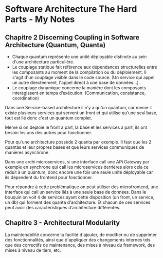 # Software Architecture The Hard Parts - My Notes

## Chapitre 2 Discerning Coupling in Software Architecture (Quantum, Quanta)

- Chaque quantum représente une unité déployable distincte au sein d'une architecture particulière.
- Le couplage statique fait référence aux dépendances structurelles entre les composants au moment de la compilation ou du déploiement. Il s'agit d'un couplage visible dans le code source. (Un service qui appel un autre directeement, l'appel direct à une base de données...).
- Le couplage dynamique concerne la manière dont les composants interagissent en temps d’exécution. (Communication, consistance, coordination)


Dans une Service-based architecture il n'y a qu'un quantum, car meme il existe plusieurs services qui servent un front et qui utilise qu'une seul base, tout est lié donc c'est un quantum complet.

Meme si on deploie le front à part, la base et les services à part, ils ont besoin les uns des autres pour fonctionner.

Pour qu'une architecture possède 2 quanta par exemple. Il faut que les 2 quantas et leur propres bases et que leurs services communiques de manières asynchrone.

Dans une archi microservices, si une interface call une APi Gateway par exemple en synchrone qui call les microservices derrières alors cela ce réduit à un quantum, donc encore une fois une seule unité déployable car ils dépendent du frontend pour fonctionner.


Pour répondre à cette problématique on peut utiliser des microfrontend, une interface qui call un service liés à une seule base de données. 
Dans le bouquin on voit 4 de services ayant cette disposition (un front, un service, un db) qui forment des quanta d'architecture.
Et chacun de ces services peut avoir des caractéristiques d'architecture différentes.

## Chapitre 3 - Architectural Modularity

La maintenabilité concerne la facilité d'ajouter, de modifier ou de supprimer des fonctionnalités, ainsi que d'appliquer des changements internes tels que des correctifs de maintenance, des mises à niveau du framework, des mises à niveau de tiers, etc.



